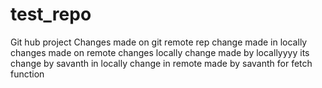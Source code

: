 # test_repo
Git hub project
Changes made on git remote rep
change made in locally
changes made on remote
changes locally
change made by locallyyyy
its change by savanth in locally
change in remote made by savanth
for fetch function
